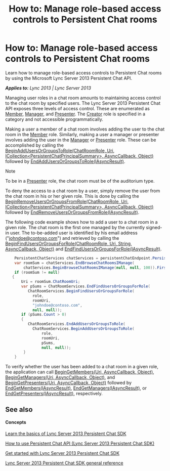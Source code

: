 ﻿---
title: 'How to: Manage role-based access controls to Persistent Chat rooms'
TOCTitle: 'How to: Manage role-based access controls to Persistent Chat rooms'
ms:assetid: 73f67797-b48b-4cb5-97b7-d4baeb7ce46f
ms:mtpsurl: https://msdn.microsoft.com/en-us/library/Dn465902(v=office.15)
ms:contentKeyID: 57101388
ms.date: 07/24/2014
mtps_version: v=office.15
dev_langs:
- csharp
---

# How to: Manage role-based access controls to Persistent Chat rooms

Learn how to manage role-based access controls to Persistent Chat rooms by using the Microsoft Lync Server 2013 Persistent Chat API.


_**Applies to:** Lync 2013 | Lync Server 2013_

Managing user roles in a chat room amounts to maintaining access control to the chat room by specified users. The Lync Server 2013 Persistent Chat API exposes three levels of access control. These are enumerated as [Member](https://msdn.microsoft.com/en-us/library/jj266929\(v=office.15\)), [Manager](https://msdn.microsoft.com/en-us/library/jj266929\(v=office.15\)), and [Presenter](https://msdn.microsoft.com/en-us/library/jj266929\(v=office.15\)). The [Creator](https://msdn.microsoft.com/en-us/library/jj266929\(v=office.15\)) role is specified in a category and not accessible programmatically.

Making a user a member of a chat room involves adding the user to the chat room in the [Member](https://msdn.microsoft.com/en-us/library/jj266929\(v=office.15\)) role. Similarly, making a user a manager or presenter involves adding the user in the [Manager](https://msdn.microsoft.com/en-us/library/jj266929\(v=office.15\)) or [Presenter](https://msdn.microsoft.com/en-us/library/jj266929\(v=office.15\)) role. These can be accomplished by calling the [BeginAddUsersOrGroupsToRole(ChatRoomRole, Uri, ICollection\<PersistentChatPrincipalSummary\>, AsyncCallback, Object)](https://msdn.microsoft.com/en-us/library/jj267275\(v=office.15\)) followed by [EndAddUsersOrGroupsToRole(IAsyncResult)](https://msdn.microsoft.com/en-us/library/jj266344\(v=office.15\)).


> [!NOTE]
> <P>To be in a <A href="https://msdn.microsoft.com/en-us/library/jj266929(v=office.15)">Presenter</A> role, the chat room must be of the auditorium type.</P>



To deny the access to a chat room by a user, simply remove the user from the chat room in his or her given role. This is done by calling the [BeginRemoveUsersOrGroupsFromRole(ChatRoomRole, Uri, ICollection\<PersistentChatPrincipalSummary\>, AsyncCallback, Object)](https://msdn.microsoft.com/en-us/library/jj266883\(v=office.15\)) followed by [EndRemoveUsersOrGroupsFromRole(IAsyncResult)](https://msdn.microsoft.com/en-us/library/jj266858\(v=office.15\)).

The following code example shows how to add a user to a chat room in a given role. The chat room is the first one managed by the currently signed-in user. The to-be-added user is identified by his email address ("johndoe@contoso.com") and retrieved by calling the [BeginFindUsersOrGroupsForRole(ChatRoomRole, Uri, String, AsyncCallback, Object)](https://msdn.microsoft.com/en-us/library/jj266406\(v=office.15\)) and [EndFindUsersOrGroupsForRole(IAsyncResult)](https://msdn.microsoft.com/en-us/library/jj267864\(v=office.15\)).

``` csharp
    PersistentChatServices chatServices = persistentChatEndpoint.PersistentChatServices;
    var roomSum = chatServices.EndBrowseChatRoomsIManage(
        chatServices.BeginBrowseChatRoomsIManage(null, null, 100)).FirstOrDefault();
    if (roomSum != null)
   {
       Uri = roomSum.ChatRoomUri;
       var pSums = ChatRoomServices.EndFindUsersOrGroupsForRole(
          ChatRoomServices.BeginFindUsersOrGroupsForRole(
            role,
            roomUri,
            "johndoe@contoso.com",
            null, null));
       if (pSums.Count > 0)
       {
          ChatRoomServices.EndAddUsersOrGroupsToRole(
            ChatRoomServices.BeginAddUsersOrGroupsToRole(
                role,
                roomUri,
                pSums,
                null, null));
        }
    } 
```

To verify whether the user has been added to a chat room in a given role, the application can call [BeginGetMembers(Uri, AsyncCallback, Object)](https://msdn.microsoft.com/en-us/library/jj266927\(v=office.15\)), [BeginGetManagers(Uri, AsyncCallback, Object)](https://msdn.microsoft.com/en-us/library/jj267314\(v=office.15\)), and [BeginGetPresenters(Uri, AsyncCallback, Object)](https://msdn.microsoft.com/en-us/library/jj267236\(v=office.15\)) followed by [EndGetMembers(IAsyncResult)](https://msdn.microsoft.com/en-us/library/jj267865\(v=office.15\)), [EndGetManagers(IAsyncResult)](https://msdn.microsoft.com/en-us/library/jj267228\(v=office.15\)), or [EndGetPresenters(IAsyncResult)](https://msdn.microsoft.com/en-us/library/jj267554\(v=office.15\)), respectively.

## See also

#### Concepts

[Learn the basics of Lync Server 2013 Persistent Chat SDK](learn-the-basics-of-lync-server-2013-persistent-chat-sdk.md)

[How to use Persistent Chat API (Lync Server 2013 Persistent Chat SDK)](how-to-use-persistent-chat-api-lync-server-2013-persistent-chat-sdk.md)

[Get started with Lync Server 2013 Persistent Chat SDK](get-started-with-lync-server-2013-persistent-chat-sdk.md)

[Lync Server 2013 Persistent Chat SDK general reference](lync-server-2013-persistent-chat-sdk-general-reference.md)

